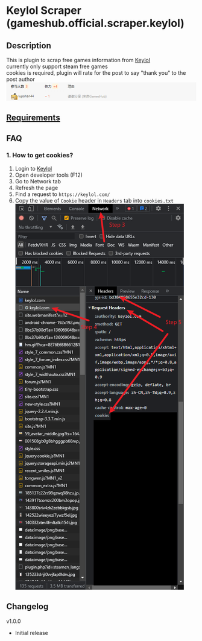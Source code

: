 # Keylol Scraper (gameshub.official.scraper.keylol)

## Description
This is plugin to scrap free games information from [Keylol](https://keylol.com/t572814-1-1)  
currently only support steam free games  
cookies is required, plugin will rate for the post to say "thank you" to the post author
![rate.png](../../static_files/rate.png)
## [Requirements](requirements.txt)

## FAQ
### 1. How to get cookies?
1. Login to [Keylol](https://keylol.com/)
2. Open developer tools (F12)
3. Go to Network tab
4. Refresh the page
5. Find a request to `https://keylol.com/`
6. Copy the value of `Cookie` header in `Headers` tab into `cookies.txt`
![cookies.png](../../static_files/cookies.png)

## Changelog
v1.0.0
- Initial release
